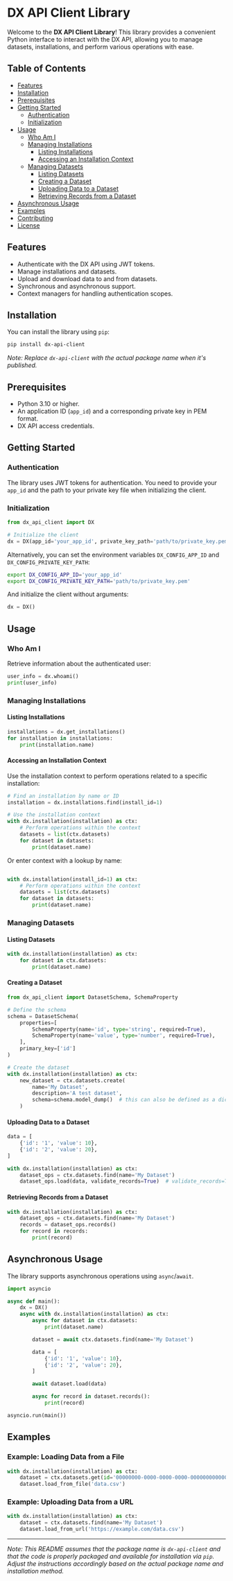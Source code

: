 # DX API Client Library

Welcome to the **DX API Client Library**! This library provides a convenient Python interface to interact with the DX API, allowing you to manage datasets, installations, and perform various operations with ease.

## Table of Contents

- [Features](#features)
- [Installation](#installation)
- [Prerequisites](#prerequisites)
- [Getting Started](#getting-started)
  - [Authentication](#authentication)
  - [Initialization](#initialization)
- [Usage](#usage)
  - [Who Am I](#who-am-i)
  - [Managing Installations](#managing-installations)
    - [Listing Installations](#listing-installations)
    - [Accessing an Installation Context](#accessing-an-installation-context)
  - [Managing Datasets](#managing-datasets)
    - [Listing Datasets](#listing-datasets)
    - [Creating a Dataset](#creating-a-dataset)
    - [Uploading Data to a Dataset](#uploading-data-to-a-dataset)
    - [Retrieving Records from a Dataset](#retrieving-records-from-a-dataset)
- [Asynchronous Usage](#asynchronous-usage)
- [Examples](#examples)
- [Contributing](#contributing)
- [License](#license)

## Features

- Authenticate with the DX API using JWT tokens.
- Manage installations and datasets.
- Upload and download data to and from datasets.
- Synchronous and asynchronous support.
- Context managers for handling authentication scopes.

## Installation

You can install the library using `pip`:

```bash
pip install dx-api-client
```

*Note: Replace `dx-api-client` with the actual package name when it's published.*

## Prerequisites

- Python 3.10 or higher.
- An application ID (`app_id`) and a corresponding private key in PEM format.
- DX API access credentials.

## Getting Started

### Authentication

The library uses JWT tokens for authentication. You need to provide your `app_id` and the path to your private key file when initializing the client.

### Initialization

```python
from dx_api_client import DX

# Initialize the client
dx = DX(app_id='your_app_id', private_key_path='path/to/private_key.pem')
```

Alternatively, you can set the environment variables `DX_CONFIG_APP_ID` and `DX_CONFIG_PRIVATE_KEY_PATH`:

```bash
export DX_CONFIG_APP_ID='your_app_id'
export DX_CONFIG_PRIVATE_KEY_PATH='path/to/private_key.pem'
```

And initialize the client without arguments:

```python
dx = DX()
```

## Usage

### Who Am I

Retrieve information about the authenticated user:

```python
user_info = dx.whoami()
print(user_info)
```

### Managing Installations

#### Listing Installations

```python
installations = dx.get_installations()
for installation in installations:
    print(installation.name)
```

#### Accessing an Installation Context

Use the installation context to perform operations related to a specific installation:

```python
# Find an installation by name or ID
installation = dx.installations.find(install_id=1)

# Use the installation context
with dx.installation(installation) as ctx:
    # Perform operations within the context
    datasets = list(ctx.datasets)
    for dataset in datasets:
        print(dataset.name)
```

Or enter context with a lookup by name:

```python

with dx.installation(install_id=1) as ctx:
    # Perform operations within the context
    datasets = list(ctx.datasets)
    for dataset in datasets:
        print(dataset.name)


```

### Managing Datasets

#### Listing Datasets

```python
with dx.installation(installation) as ctx:
    for dataset in ctx.datasets:
        print(dataset.name)
```

#### Creating a Dataset

```python
from dx_api_client import DatasetSchema, SchemaProperty

# Define the schema
schema = DatasetSchema(
    properties=[
        SchemaProperty(name='id', type='string', required=True),
        SchemaProperty(name='value', type='number', required=True),
    ],
    primary_key=['id']
)

# Create the dataset
with dx.installation(installation) as ctx:
    new_dataset = ctx.datasets.create(
        name='My Dataset',
        description='A test dataset',
        schema=schema.model_dump()  # this can also be defined as a dictionary
    )
```

#### Uploading Data to a Dataset

```python
data = [
    {'id': '1', 'value': 10},
    {'id': '2', 'value': 20},
]

with dx.installation(installation) as ctx:
    dataset_ops = ctx.datasets.find(name='My Dataset')
    dataset_ops.load(data, validate_records=True)  # validate_records=True will validate the records against the schema using Pydantic
```

#### Retrieving Records from a Dataset

```python
with dx.installation(installation) as ctx:
    dataset_ops = ctx.datasets.find(name='My Dataset')
    records = dataset_ops.records()
    for record in records:
        print(record)
```

## Asynchronous Usage

The library supports asynchronous operations using `async`/`await`.

```python
import asyncio

async def main():
    dx = DX()
    async with dx.installation(installation) as ctx:
        async for dataset in ctx.datasets:
            print(dataset.name)

        dataset = await ctx.datasets.find(name='My Dataset')

        data = [
            {'id': '1', 'value': 10},
            {'id': '2', 'value': 20},
        ]

        await dataset.load(data)

        async for record in dataset.records():
            print(record)

asyncio.run(main())
```

## Examples

### Example: Loading Data from a File

```python
with dx.installation(installation) as ctx:
    dataset = ctx.datasets.get(id='00000000-0000-0000-0000-000000000000')
    dataset.load_from_file('data.csv')
```

### Example: Uploading Data from a URL

```python
with dx.installation(installation) as ctx:
    dataset = ctx.datasets.find(name='My Dataset')
    dataset.load_from_url('https://example.com/data.csv')
```



---

*Note: This README assumes that the package name is `dx-api-client` and that the code is properly packaged and available for installation via `pip`. Adjust the instructions accordingly based on the actual package name and installation method.*